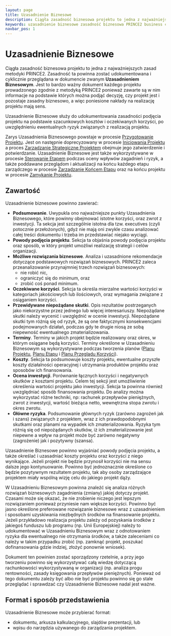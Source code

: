 ```yaml
---
layout: page
title: Uzasadnienie Biznesowe
description: Ciągła zasadność biznesowa projektu to jedna z najważniejszych zasad metodyki PRINCE2. Zasadność ta powinna zostać udokumentowana i cyklicznie przeglądana w dokumencie zwanym Uzasadnieniem Biznesowym.
keywords: uzasadnienie biznesowe zasadność biznesowa PRINCE2 business case
navbar_pos: 1
---
```

# Uzasadnienie Biznesowe

Ciągła zasadność biznesowa projektu to jedna z najważniejszych zasad metodyki PRINCE2. Zasadność ta powinna zostać udokumentowana
i cyklicznie przeglądana w dokumencie zwanym **Uzasadnieniem Biznesowym**. Jest to bardzo ważny dokument każdego projektu prowadzonego
zgodnie z metodyką PRINCE2 ponieważ zawarte są w nim informacje na podstawie których można podjąć decyzję, czy projekt jest i pozostaje
zasadny biznesowo, a więc poniesione nakłady na realizację projektu mają sens.

Uzasadnienie Biznesowe służy do udokumentowania zasadności podjęcia projektu na podstawie szacunkowych kosztów i oczekiwanych korzyści,
po uwzględnieniu ewentualnych ryzyk związanych z realizacją projektu.

Zarys Uzasadnienia Biznesowego powstaje w procesie [Przygotowanie Projektu](/prince2/przygotowanie-projektu). Jest on następnie
doprecyzowany w procesie [Inicjowania Projektu](/prince2/inicjowanie-projektu) a proces [Zarządzanie Strategiczne Projektem](/prince2/zarzadzanie-strategiczne-projektem)
obejmuje jego zatwierdzenie i potwierdzanie. Uzasadnienie Biznesowe jest także wykorzystywane
w procesie [Sterowanie Etapem](/prince2/sterowanie-etapem) podczas oceny wpływów zagadnień i ryzyk, a także poddawane przeglądom
i aktualizacji na końcu każdego etapu zarządczego w procesie [Zarządzanie Końcem Etapu](/prince2/zarzadzanie-koncem-etapu) oraz na
końcu projektu w procesie [Zamykanie Projektu](/prince2/zamykanie-projektu).

## Zawartość

Uzasadnienie biznesowe powinno zawierać:

  * **Podsumowanie**. Uwypukla ono najważniejsze punkty Uzasadnienia Biznesowego, które powinny obejmować istotne korzyści, oraz
zwrot z inwestycji. Ta sekcja jest szczególnie istotna dla tzw. executives (czyli potocznie przełożonych), gdyż nie mają oni
zwykle czasu analizować całej treści dokumentu i trzeba im przedstawiać niejako wyciągi.
  * **Powody podjęcia projektu**. Sekcja ta objaśnia powody podjęcia projektu oraz sposób, w który projekt umożliwi realizację
strategii i celów organizacji.
  * **Możliwe rozwiązania biznesowe**. Analiza i uzasadnione rekomendacje dotyczące podstawowych rozwiązań biznesowych. PRINCE2
zaleca przeanalizowanie przynajmniej trzech rozwiązań biznesowych:
    * nie robić nic,
    * ograniczyć się do minimum, oraz
    * zrobić coś ponad minimum.
  * **Oczekiwane korzyści**. Sekcja ta określa mierzalne wartości korzyści w kategoriach jakościowych lub ilościowych, oraz
wymagania związane z osiąganiem korzyści.
  * **Przewidywane niepożądane skutki**. Opis rezultatów postrzeganych jako niekorzystne przez jednego lub więcej interesariuszy.
Niepożądane skutki należy wycenić i uwzględnić w ocenie inwestycji. Niepożądane skutki tym różnią się od ryzyk, że są one faktycznymi
konsekwencjami podejmowanych działań, podczas gdy te drugie niosą ze sobą niepewność ewentualnego zmaterializowania.
  * **Terminy**. Terminy w jakich projekt będzie realizowany oraz okres, w którym osiągane będą korzyści. Terminy określone
w Uzasadnieniu Biznesowym są wykorzystywane podczas tworzenia planów ([Planu Projektu](/prince2/opisy-produktow-zarzadczych/plan-projektu),
[Planu Etapu](/prince2/opisy-produktow-zarzadczych/plan-etapu) i [Planu Przeglądu Korzyści](/prince2/opisy-produktow-zarzadczych/plan-przegladu-korzysci)).
  * **Koszty**. Sekcja ta podsumowuje koszty projektu, ewentualne przyszłe koszty działalności operacyjnej i utrzymania produktów
projektu oraz sposobów ich finansowania.
  * **Ocena inwestycji**. Porównanie łącznych korzyści i negatywnych skutków z kosztami projektu. Celem tej sekcji jest umożliwienie
określenia wartości projektu jako inwestycji. Sekcja ta powinna również uwzględniać sposób finansowania projektu. Do analizy można
wykorzystać różne techniki, np: rachunek przepływów pieniężnych, zwrot z inwestycji, wartość bieżąca netto, wewnętrzna stopa zwrotu
i okres zwrotu.
  * **Główne ryzyka**. Podsumowanie głównych ryzyk (zarówno zagrożeń jak i szans) związanych z projektem, wraz z ich prawdopodobnymi
skutkami oraz planami na wypadek ich zmaterializowania. Ryzyka tym różnią się od niepożądanych skutków, iż ich zmaterializowanie
jest niepewne a wpływ na projekt może być zarówno negatywny (zagrożenie) jak i pozytywny (szansa).

Uzasadnienie Biznesowe powinno wyjaśniać powody podjęcia projektu, a także określać i uzasadniać koszty projektu oraz korzyści
z niego wynikające. Jeżeli projekt nie będzie przynosił korzyści nie ma sensu dalsze jego kontynuowanie. Powinno być jednoznacznie
określone co będzie pozytywnym rezultatem projektu, tak aby osoby zarządzające projektem miały wspólną wizję celu do jakiego
projekt dąży.

W Uzasadnieniu Biznesowym powinna znaleźć się analiza różnych rozwiązań biznesowych zagadnienia (zmiany) jakiej dotyczy projekt.
Czasami może się okazać, że nie zrobienie niczego jest lepszym rozwiązaniem ponieważ przyniesie nam większe korzyści. Powinno być
jasno określone preferowane rozwiązanie biznesowe wraz z uzasadnieniem i sposobami uzyskiwania niezbędnych środków na finansowanie
projektu. Jeżeli przykładowo realizacja projektu zależy od pozyskania środków z jakiegoś funduszu lub programu (np. Unii Europejskiej)
należy to udokumentować w Uzasadnieniu Biznesowym wraz z odnotowaniem ryzyka dla ewentualnego nie otrzymania środków, a także zaleceniami co należy
w takim przypadku zrobić (np. zamknąć projekt, poszukać dofinansowania gdzie indziej, złożyć ponownie wniosek).

Dokument ten powinien zostać sporządzony rzetelnie, a przy jego tworzeniu powinno się wykorzystywać całą wiedzę dotyczącą rachunkowości
wykorzystywaną w organizacji (np. analiza progu rentowności, zasady księgowania przepływów pieniężnych). Ponieważ od tego dokumentu
zależy być albo nie być projektu powinno się go stale przeglądać i sprawdzać czy Uzasadnienie Biznesowe nadal jest ważne.

## Format i sposób przedstawienia

Uzasadnienie Biznesowe może przybierać format:

  * dokumentu, arkusza kalkulacyjnego, slajdów prezentacji, lub
  * wpisu do narzędzia używanego do zarządzania projektem.